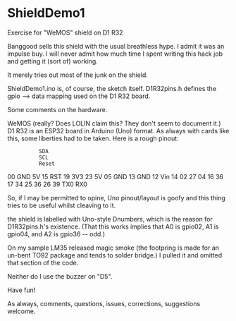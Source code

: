 # ShieldDemo1
Exercise for "WeMOS" shield on D1 R32

Banggood sells this shield with the usual breathless hype.
I admit it was an impulse buy. I will never admit how much time I spent writing this hack job and getting it (sort of) working.

It merely tries out most of the junk on the shield.

ShieldDemo1.ino is, of course, the sketch itself.
D1R32pins.h defines the gpio --> data mapping used on the D1 R32 board.

Some comments on the hardware.

WeMOS (really? Does LOLIN claim this? They don't seem to document it.) D1 R32 is an ESP32 board in Arduino (Uno) format. 
As always with cards like this, some liberties had to be taken. Here is a rough pinout:

              SDA
              SCL
              Reset
00            GND
5V            15
RST           19
3V3           23
5V            05
GND           13
GND           12
Vin
              14
02            27
04            16
36            17
34            25
36            26
39            TX0
              RX0
              
So, if I may be permitted to opine, Uno pinout/layout is goofy and this thing tries to be useful whilst cleaving to it.

the shield is labelled with Uno-style Dnumbers, which is the reason for D1R32pins.h's existence.
(That this works implies that A0 is gpio02, A1 is gpio04, and A2 is gpio36 -- odd.)

On my sample LM35 released magic smoke (the footpring is made for an un-bent TO92 package and tends to solder bridge.)
I pulled it and omitted that section of the code.

Neither do I use the buzzer on "D5".

Have fun!

As always, comments, questions, issues, corrections, suggestions welcome.
